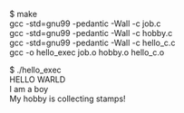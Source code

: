 $ make   
gcc -std=gnu99 -pedantic -Wall -c job.c   
gcc -std=gnu99 -pedantic -Wall -c hobby.c   
gcc -std=gnu99 -pedantic -Wall -c hello_c.c   
gcc -o hello_exec job.o hobby.o hello_c.o   

$ ./hello_exec    
HELLO WARLD   
I am a boy   
My hobby is collecting stamps!   
